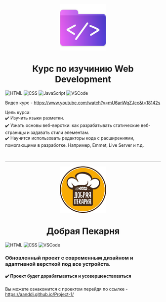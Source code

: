 <p align="center">

<img src="HTML/images/code.png" alt="code"  height= "150px">
<h1 align="center">Курс по изучинию Web Development</h1>

</p>


![HTML](https://img.shields.io/badge/HTML5-F07427?style=for-the-badge&logo=html5&logoColor=white)
![CSS](https://img.shields.io/badge/CSS3-52A7FC?style=for-the-badge&logo=css3&logoColor=white)
![JavaScript](https://img.shields.io/badge/JavaScript-F7DE40?style=for-the-badge&logo=JavaScript&logoColor=white)
![VSCode](https://img.shields.io/badge/Visual_Studio_Code-0078D4?style=for-the-badge&logo=visual%20studio%20code&logoColor=white)

Видео курс - https://www.youtube.com/watch?v=mU6anWqZJcc&t=18142s

Цель курса:
<br>✔️ Изучить языки разметки.
<br>✔️ Узнать основы веб-верстки: как разрабатывать статические веб-страницы и задавать стили элементам.
<br>✔️ Научится использовать редакторы кода с расширениями, помогающими в разработке. Например, Emmet, Live Server и т.д.

<br>
<hr>

<p align="center">

  <img src="Project/img/logo.png" alt="Добрая Пекарня"  height= "150px">
  <h1 align="center">Добрая Пекарня</h1>

</p>

![HTML](https://img.shields.io/badge/HTML5-F07427?style=for-the-badge&logo=html5&logoColor=white)
![CSS](https://img.shields.io/badge/CSS3-52A7FC?style=for-the-badge&logo=css3&logoColor=white)
![VSCode](https://img.shields.io/badge/Visual_Studio_Code-0078D4?style=for-the-badge&logo=visual%20studio%20code&logoColor=white)

<h3>Обновленный проект с современным дизайном и адаптивной версткой под все устройста.</h3>
<h4> ✔️ Проект будет дорабатываться и усовершенствоваться </h4>


Вы можете ознакомится с проектом перейдя по ссылке - https://aanddi.github.io/Project-1/

